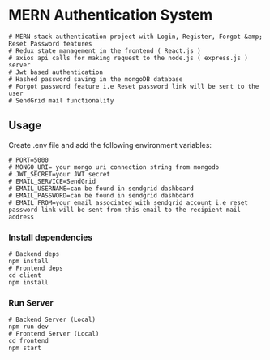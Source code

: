 # MERN Authentication System
```
# MERN stack authentication project with Login, Register, Forgot &amp; Reset Password features
# Redux state management in the frontend ( React.js )
# axios api calls for making request to the node.js ( express.js ) server
# Jwt based authentication
# Hashed password saving in the mongoDB database
# Forgot password feature i.e Reset password link will be sent to the user
# SendGrid mail functionality
```

## Usage

Create .env file and add the following environment variables:
```
# PORT=5000
# MONGO_URI= your mongo uri connection string from mongodb
# JWT_SECRET=your JWT secret
# EMAIL_SERVICE=SendGrid
# EMAIL_USERNAME=can be found in sendgrid dashboard
# EMAIL_PASSWORD=can be found in sendgrid dashboard
# EMAIL_FROM=your email associated with sendgrid account i.e reset password link will be sent from this email to the recipient mail address
```

### Install dependencies

```
# Backend deps
npm install
# Frontend deps
cd client
npm install
```

### Run Server

```
# Backend Server (Local)
npm run dev
# Frontend Server (Local)
cd frontend
npm start
```
